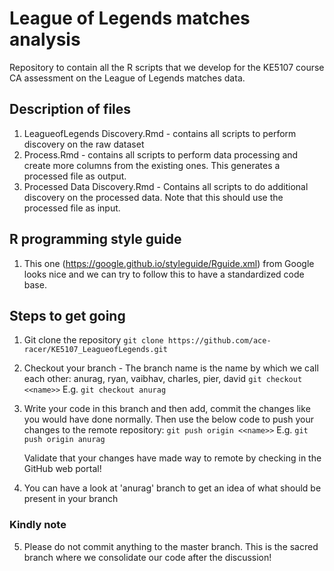# League of Legends matches analysis
Repository to contain all the R scripts that we develop for the KE5107 course CA assessment on the League of Legends matches data.


## Description of files

1. LeagueofLegends Discovery.Rmd - contains all scripts to perform discovery on the raw dataset
2. Process.Rmd - contains all scripts to perform data processing and create more columns from the existing ones. This generates a processed file as output.
3. Processed Data Discovery.Rmd - Contains all scripts to do additional discovery on the processed data. Note that this should use the processed file as input.


## R programming style guide

1. This one (https://google.github.io/styleguide/Rguide.xml) from Google looks nice and we can try to follow this to have a standardized code base.

## Steps to get going

1. Git clone the repository
   `git clone https://github.com/ace-racer/KE5107_LeagueofLegends.git`

2. Checkout your branch - The branch name is the name by which we call each other: anurag, ryan, vaibhav, charles,   pier, david
    `git checkout <<name>>`
    E.g. `git checkout anurag`

3. Write your code in this branch and then add, commit the changes like you would have done normally. Then use the below code to push your changes to the remote repository:
    `git push origin <<name>>`
    E.g. `git push origin anurag`

    Validate that your changes have made way to remote by checking in the GitHub web portal!

4. You can have a look at 'anurag' branch to get an idea of what should be present in your branch

### Kindly note
5. Please do not commit anything to the master branch. This is the sacred branch where we consolidate our code after the discussion!
